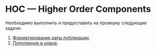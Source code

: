 HOC — Higher Order Components
===

Необходимо выполнить и предоставить на проверку следующие задачи:

1. [Форматирование даты публикации](time).
1. [Популярное и новое](hightlight).
